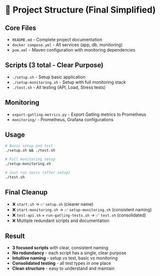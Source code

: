 # 📁 Project Structure (Final Simplified)

## Core Files
- `README.md` - Complete project documentation
- `docker compose.yml` - All services (app, db, monitoring)
- `pom.xml` - Maven configuration with monitoring dependencies

## Scripts (3 total - Clear Purpose)
- `./setup.sh` - Setup basic application
- `./setup-monitoring.sh` - Setup with full monitoring stack
- `./test.sh` - All testing (API, Load, Stress tests)

## Monitoring
- `export-gatling-metrics.py` - Export Gatling metrics to Prometheus
- `monitoring/` - Prometheus, Grafana configurations

## Usage
```bash
# Basic setup and test
./setup.sh && ./test.sh

# Full monitoring setup
./setup-monitoring.sh

# Just run tests (after setup)
./test.sh
```

## Final Cleanup
- ❌ `start.sh` → ✅ `setup.sh` (clearer name)
- ❌ `start-monitoring.sh` → ✅ `setup-monitoring.sh` (consistent naming)
- ❌ `test-api.sh` + `run-gatling-tests.sh` → ✅ `test.sh` (consolidated)
- ❌ Multiple redundant scripts and documentation

## Result
- **3 focused scripts** with clear, consistent naming
- **No redundancy** - each script has a single, clear purpose  
- **Intuitive naming** - setup vs test, basic vs monitoring
- **Consolidated testing** - all test types in one place
- **Clean structure** - easy to understand and maintain
